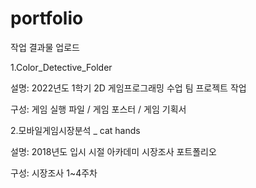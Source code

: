 # portfolio
작업 결과물 업로드

1.Color_Detective_Folder 

설명: 2022년도 1학기 2D 게임프로그래밍 수업 팀 프로젝트 작업 

구성: 게임 실행 파일 / 게임 포스터 / 게임 기획서 

2.모바일게임시장분석 _ cat hands

설명: 2018년도 입시 시절 아카데미 시장조사 포트폴리오 

구성: 시장조사 1~4주차 